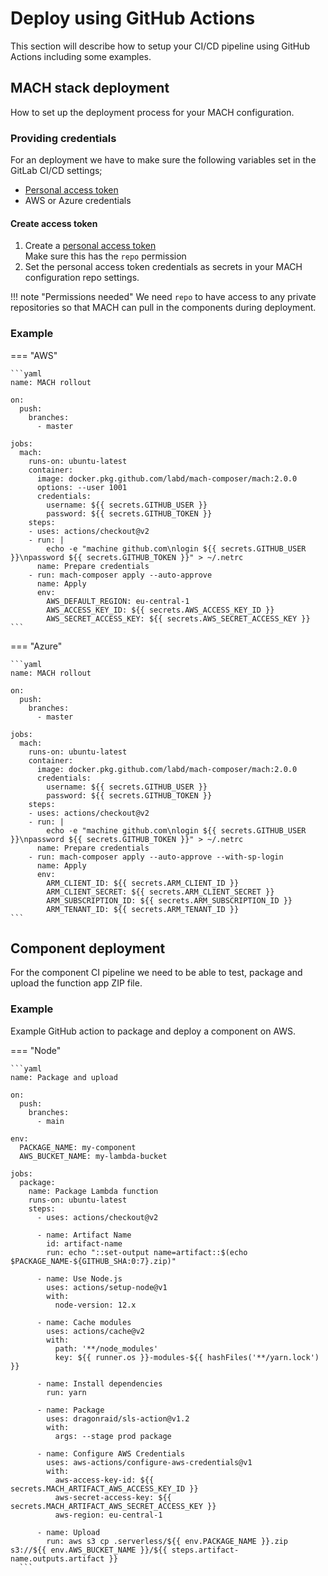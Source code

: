 # Deploy using GitHub Actions

This section will describe how to setup your CI/CD pipeline using GitHub Actions
including some examples.

## MACH stack deployment

How to set up the deployment process for your MACH configuration.

### Providing credentials

For an deployment we have to make sure the following variables set in the GitLab
CI/CD settings;

- [Personal access token](#create-access-token)
- AWS or Azure credentials

#### Create access token
1. Create a [personal access token](https://docs.github.com/en/free-pro-team@latest/github/authenticating-to-github/creating-a-personal-access-token)<br>
   Make sure this has the `repo` permission
2. Set the personal access token credentials as secrets in your MACH
   configuration repo settings.

!!! note "Permissions needed"
      We need `repo` to have access to any private repositories so that MACH can
      pull in the components during deployment.

### Example
=== "AWS"

    ```yaml
    name: MACH rollout

    on:
      push:
        branches:
          - master

    jobs:
      mach:
        runs-on: ubuntu-latest
        container:
          image: docker.pkg.github.com/labd/mach-composer/mach:2.0.0
          options: --user 1001
          credentials:
            username: ${{ secrets.GITHUB_USER }}
            password: ${{ secrets.GITHUB_TOKEN }}
        steps:
        - uses: actions/checkout@v2
        - run: |
            echo -e "machine github.com\nlogin ${{ secrets.GITHUB_USER }}\npassword ${{ secrets.GITHUB_TOKEN }}" > ~/.netrc
          name: Prepare credentials
        - run: mach-composer apply --auto-approve
          name: Apply
          env:
            AWS_DEFAULT_REGION: eu-central-1
            AWS_ACCESS_KEY_ID: ${{ secrets.AWS_ACCESS_KEY_ID }}
            AWS_SECRET_ACCESS_KEY: ${{ secrets.AWS_SECRET_ACCESS_KEY }}
    ```

=== "Azure"

    ```yaml
    name: MACH rollout

    on:
      push:
        branches:
          - master

    jobs:
      mach:
        runs-on: ubuntu-latest
        container:
          image: docker.pkg.github.com/labd/mach-composer/mach:2.0.0
          credentials:
            username: ${{ secrets.GITHUB_USER }}
            password: ${{ secrets.GITHUB_TOKEN }}
        steps:
        - uses: actions/checkout@v2
        - run: |
            echo -e "machine github.com\nlogin ${{ secrets.GITHUB_USER }}\npassword ${{ secrets.GITHUB_TOKEN }}" > ~/.netrc
          name: Prepare credentials
        - run: mach-composer apply --auto-approve --with-sp-login
          name: Apply
          env:
            ARM_CLIENT_ID: ${{ secrets.ARM_CLIENT_ID }}
            ARM_CLIENT_SECRET: ${{ secrets.ARM_CLIENT_SECRET }}
            ARM_SUBSCRIPTION_ID: ${{ secrets.ARM_SUBSCRIPTION_ID }}
            ARM_TENANT_ID: ${{ secrets.ARM_TENANT_ID }}
    ```

## Component deployment

For the component CI pipeline we need to be able to test, package and upload the
function app ZIP file.

### Example

Example GitHub action to package and deploy a component on AWS.

=== "Node"

    ```yaml
    name: Package and upload

    on:
      push:
        branches:
          - main

    env:
      PACKAGE_NAME: my-component
      AWS_BUCKET_NAME: my-lambda-bucket

    jobs:
      package:
        name: Package Lambda function
        runs-on: ubuntu-latest
        steps:
          - uses: actions/checkout@v2

          - name: Artifact Name
            id: artifact-name
            run: echo "::set-output name=artifact::$(echo $PACKAGE_NAME-${GITHUB_SHA:0:7}.zip)"

          - name: Use Node.js
            uses: actions/setup-node@v1
            with:
              node-version: 12.x

          - name: Cache modules
            uses: actions/cache@v2
            with:
              path: '**/node_modules'
              key: ${{ runner.os }}-modules-${{ hashFiles('**/yarn.lock') }}

          - name: Install dependencies
            run: yarn

          - name: Package
            uses: dragonraid/sls-action@v1.2
            with:
              args: --stage prod package

          - name: Configure AWS Credentials
            uses: aws-actions/configure-aws-credentials@v1
            with:
              aws-access-key-id: ${{ secrets.MACH_ARTIFACT_AWS_ACCESS_KEY_ID }}
              aws-secret-access-key: ${{ secrets.MACH_ARTIFACT_AWS_SECRET_ACCESS_KEY }}
              aws-region: eu-central-1

          - name: Upload
            run: aws s3 cp .serverless/${{ env.PACKAGE_NAME }}.zip s3://${{ env.AWS_BUCKET_NAME }}/${{ steps.artifact-name.outputs.artifact }}
      ```
